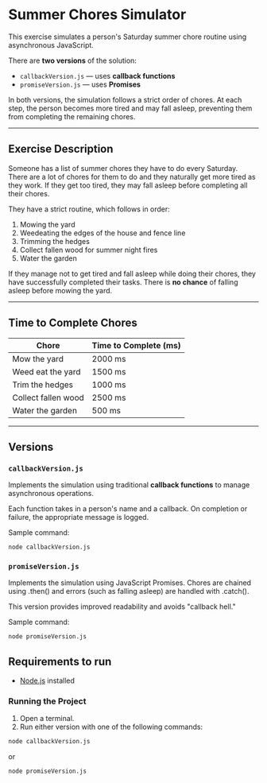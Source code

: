 # Summer Chores Simulator

This exercise simulates a person's Saturday summer chore routine using asynchronous JavaScript.

There are **two versions** of the solution:

- `callbackVersion.js` — uses **callback functions**
- `promiseVersion.js` — uses **Promises**

In both versions, the simulation follows a strict order of chores. At each step, the person becomes more tired and may fall asleep, preventing them from completing the remaining chores.

---

## Exercise Description

Someone has a list of summer chores they have to do every Saturday. There are a lot of chores for them to do and they naturally get more tired as they work. If they get too tired, they may fall asleep before completing all their chores.

They have a strict routine, which follows in order:

1. Mowing the yard  
2. Weedeating the edges of the house and fence line  
3. Trimming the hedges  
4. Collect fallen wood for summer night fires  
5. Water the garden

If they manage not to get tired and fall asleep while doing their chores, they have successfully completed their tasks. There is **no chance** of falling asleep before mowing the yard.

---

## Time to Complete Chores

| Chore               | Time to Complete (ms) |
|---------------------|-----------------------|
| Mow the yard        | 2000 ms               |
| Weed eat the yard   | 1500 ms               |
| Trim the hedges     | 1000 ms               |
| Collect fallen wood | 2500 ms               |
| Water the garden    | 500 ms                |

---

## Versions

### `callbackVersion.js`

Implements the simulation using traditional **callback functions** to manage asynchronous operations.

Each function takes in a person's name and a callback. On completion or failure, the appropriate message is logged.

Sample command:

```bash
node callbackVersion.js
```

### `promiseVersion.js`

Implements the simulation using JavaScript Promises. Chores are chained using .then() and errors (such as falling asleep) are handled with .catch().

This version provides improved readability and avoids "callback hell."

Sample command:

```bash
node promiseVersion.js
```

## Requirements to run

- [Node.js](https://nodejs.org/) installed

### Running the Project

1. Open a terminal.  
2. Run either version with one of the following commands:

```bash
node callbackVersion.js
```

or

```bash
node promiseVersion.js
```